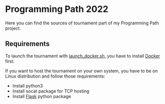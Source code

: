 # Programming Path 2022

Here you can find the sources of tournament part of my Programming Path project.

## Requirements

To launch the tournament with [launch_docker.sh](launch_docker.sh), you have to install [Docker](https://docs.docker.com/get-docker/) first.

If you want to host the tournament on your own system, you have to be on Linux distribution and follow those requirements:

- Install python3
- Install socat package for TCP hosting
- Install [Flask](https://pypi.org/project/Flask/) python package